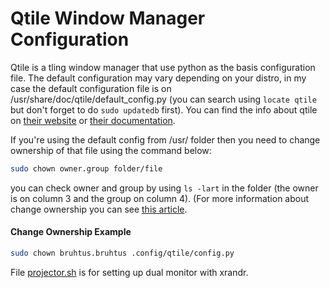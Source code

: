 # Qtile Window Manager Configuration

Qtile is a tling window manager that use python as the basis configuration file. The default configuration may vary depending on your distro, in my case the default configuration file is on /usr/share/doc/qtile/default_config.py (you can search using `locate qtile` but don't forget to do `sudo updatedb` first).
You can find the info about qtile on [their website](https://qtile.org) or [their documentation](http://docs.qtile.org/en/latest/).

If you're using the default config from /usr/ folder then you need to change ownership of that file using the command below:
```bash
sudo chown owner.group folder/file
```
you can check owner and group by using `ls -lart` in the folder (the owner is on column 3 and the group on column 4).
(For more information about change ownership you can see [this article](https://www.howtoforge.com/linux-chown-command/).

#### Change Ownership Example
```bash
sudo chown bruhtus.bruhtus .config/qtile/config.py
```

File [projector.sh](projector.sh) is for setting up dual monitor with xrandr.
